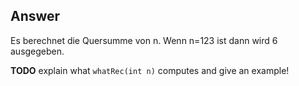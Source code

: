 Answer
---
Es berechnet die Quersumme von n.
Wenn n=123 ist dann wird 6 ausgegeben.

**TODO** explain what `whatRec(int n)` computes and give an example!
